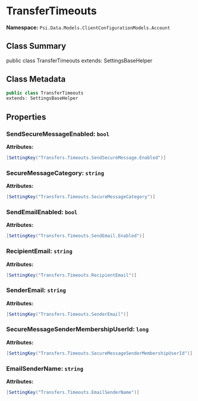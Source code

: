 # TransferTimeouts

**Namespace:** `Psi.Data.Models.ClientConfigurationModels.Account`

## Class Summary

public class TransferTimeouts
extends: SettingsBaseHelper

## Class Metadata

```typescript
public class TransferTimeouts
extends: SettingsBaseHelper
```

## Properties

### SendSecureMessageEnabled: `bool`

**Attributes:**
```csharp
[SettingKey("Transfers.Timeouts.SendSecureMessage.Enabled")]
```

### SecureMessageCategory: `string`

**Attributes:**
```csharp
[SettingKey("Transfers.Timeouts.SecureMessageCategory")]
```

### SendEmailEnabled: `bool`

**Attributes:**
```csharp
[SettingKey("Transfers.Timeouts.SendEmail.Enabled")]
```

### RecipientEmail: `string`

**Attributes:**
```csharp
[SettingKey("Transfers.Timeouts.RecipientEmail")]
```

### SenderEmail: `string`

**Attributes:**
```csharp
[SettingKey("Transfers.Timeouts.SenderEmail")]
```

### SecureMessageSenderMembershipUserId: `long`

**Attributes:**
```csharp
[SettingKey("Transfers.Timeouts.SecureMessageSenderMembershipUserId")]
```

### EmailSenderName: `string`

**Attributes:**
```csharp
[SettingKey("Transfers.Timeouts.EmailSenderName")]
```
